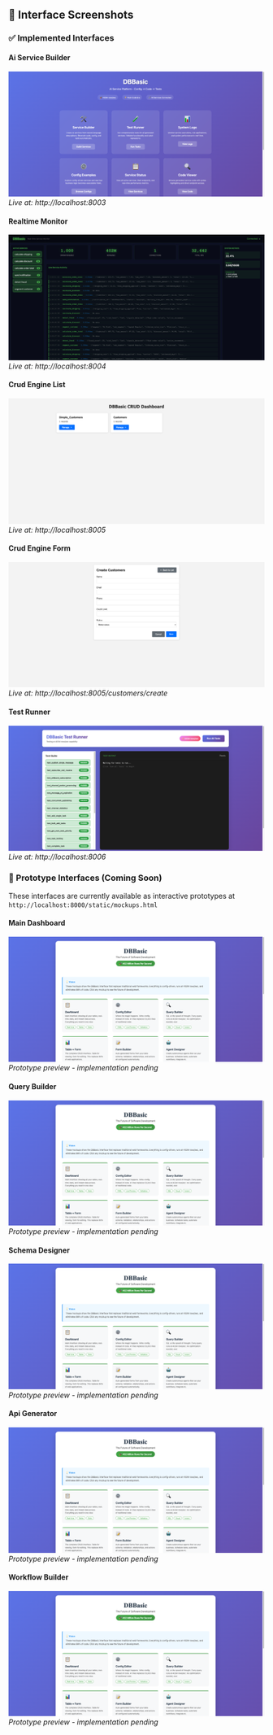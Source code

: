 
## 📸 Interface Screenshots

### ✅ Implemented Interfaces

#### Ai Service Builder
![Ai Service Builder](screenshots/ai_service_builder.png)
*Live at: http://localhost:8003*

#### Realtime Monitor
![Realtime Monitor](screenshots/realtime_monitor.png)
*Live at: http://localhost:8004*

#### Crud Engine List
![Crud Engine List](screenshots/crud_engine_list.png)
*Live at: http://localhost:8005*

#### Crud Engine Form
![Crud Engine Form](screenshots/crud_engine_form.png)
*Live at: http://localhost:8005/customers/create*

#### Test Runner
![Test Runner](screenshots/test_runner.png)
*Live at: http://localhost:8006*


### 🎨 Prototype Interfaces (Coming Soon)

These interfaces are currently available as interactive prototypes at `http://localhost:8000/static/mockups.html`

#### Main Dashboard
![Main Dashboard](screenshots/main_dashboard.png)
*Prototype preview - implementation pending*

#### Query Builder
![Query Builder](screenshots/prototype_query_builder.png)
*Prototype preview - implementation pending*

#### Schema Designer
![Schema Designer](screenshots/prototype_schema_designer.png)
*Prototype preview - implementation pending*

#### Api Generator
![Api Generator](screenshots/prototype_api_generator.png)
*Prototype preview - implementation pending*

#### Workflow Builder
![Workflow Builder](screenshots/prototype_workflow_builder.png)
*Prototype preview - implementation pending*

